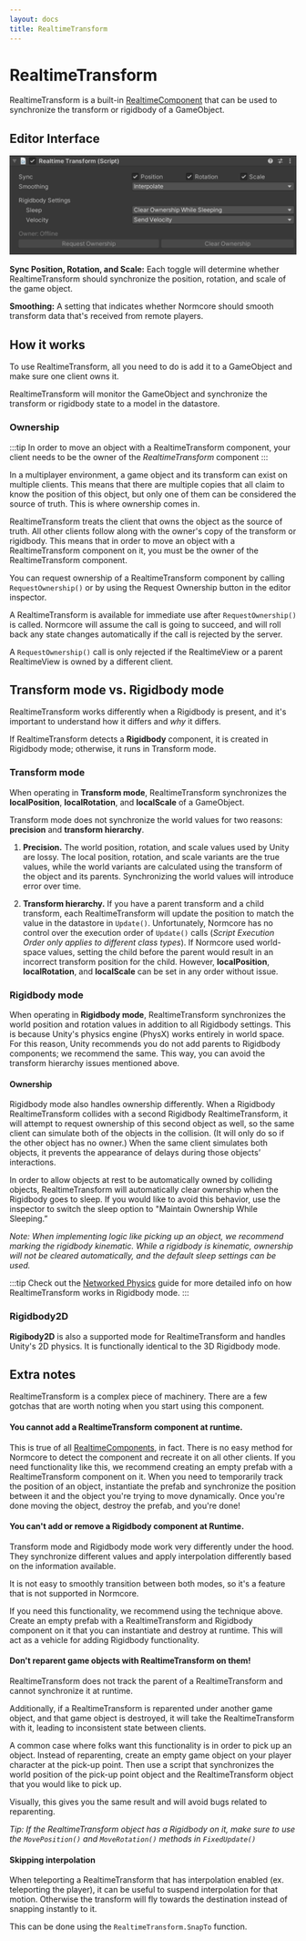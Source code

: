 ```yaml
---
layout: docs
title: RealtimeTransform
---
```

# RealtimeTransform

RealtimeTransform is a built-in [RealtimeComponent](./realtimecomponent.md) that can be used to synchronize the transform or rigidbody of a GameObject.

## Editor Interface
![](./assets/realtimetransform-rigidbody.png "The RealtimeTransform inspector in Unity.")

**Sync Position, Rotation, and Scale:** Each toggle will determine whether RealtimeTransform should synchronize the position, rotation, and scale of the game object.

**Smoothing:** A setting that indicates whether Normcore should smooth transform data that's received from remote players.

## How it works
To use RealtimeTransform, all you need to do is add it to a GameObject and make sure one client owns it.

RealtimeTransform will monitor the GameObject and synchronize the transform or rigidbody state to a model in the datastore.

### Ownership
:::tip
In order to move an object with a RealtimeTransform component, your client needs to be the owner of the *RealtimeTransform* component
:::

In a multiplayer environment, a game object and its transform can exist on multiple clients. This means that there are multiple copies that all claim to know the position of this object, but only one of them can be considered the source of truth. This is where ownership comes in.

RealtimeTransform treats the client that owns the object as the source of truth. All other clients follow along with the owner's copy of the transform or rigidbody. This means that in order to move an object with a RealtimeTransform component on it, you must be the owner of the RealtimeTransform component.

You can request ownership of a RealtimeTransform component by calling `RequestOwnership()` or by using the Request Ownership button in the editor inspector.

A RealtimeTransform is available for immediate use after `RequestOwnership()` is called. Normcore will assume the call is going to succeed, and will roll back any state changes automatically if the call is rejected by the server.

A `RequestOwnership()` call is only rejected if the RealtimeView or a parent RealtimeView is owned by a different client.

## Transform mode vs. Rigidbody mode
RealtimeTransform works differently when a Rigidbody is present, and it's important to understand how it differs and *why* it differs.

If RealtimeTransform detects a **Rigidbody** component, it is created in Rigidbody mode; otherwise, it runs in Transform mode.

### Transform mode
When operating in **Transform mode**, RealtimeTransform synchronizes the **localPosition**, **localRotation**, and **localScale** of a GameObject. 

Transform mode does not synchronize the world values for two reasons: **precision** and **transform hierarchy**.

1. **Precision.** The world position, rotation, and scale values used by Unity are lossy. The local position, rotation, and scale variants are the true values, while the world variants are calculated using the transform of the object and its parents. Synchronizing the world values will introduce error over time.

2. **Transform hierarchy.** If you have a parent transform and a child transform, each RealtimeTransform will update the position to match the value in the datastore in `Update()`. Unfortunately, Normcore has no control over the execution order of `Update()` calls (*Script Execution Order only applies to different class types*). If Normcore used world-space values, setting the child before the parent would result in an incorrect transform position for the child. However, **localPosition**, **localRotation**, and **localScale** can be set in any order without issue.

### Rigidbody mode
When operating in **Rigidbody mode**, RealtimeTransform synchronizes the world position and rotation values in addition to all Rigidbody settings. This is because Unity's physics engine (PhysX) works entirely in world space. For this reason, Unity recommends you do not add parents to Rigidbody components; we recommend the same. This way, you can avoid the transform hierarchy issues mentioned above.

#### Ownership
Rigidbody mode also handles ownership differently. When a Rigidbody RealtimeTransform collides with a second Rigidbody RealtimeTransform, it will attempt to request ownership of this second object as well, so the same client can simulate both of the objects in the collision. (It will only do so if the other object has no owner.) When the same client simulates both objects, it prevents the appearance of delays during those objects’ interactions.

In order to allow objects at rest to be automatically owned by colliding objects, RealtimeTransform will automatically clear ownership when the Rigidbody goes to sleep. If you would like to avoid this behavior, use the inspector to switch the sleep option to "Maintain Ownership While Sleeping.”

*Note: When implementing logic like picking up an object, we recommend marking the rigidbody kinematic. While a rigidbody is kinematic, ownership will not be cleared automatically, and the default sleep settings can be used.*

:::tip
Check out the [Networked Physics](./networked-physics.md) guide for more detailed info on how RealtimeTransform works in Rigidbody mode.
:::

### Rigidbody2D
**Rigibody2D** is also a supported mode for RealtimeTransform and handles Unity's 2D physics. It is functionally identical to the 3D Rigidbody mode.

## Extra notes

RealtimeTransform is a complex piece of machinery. There are a few gotchas that are worth noting when you start using this component.

#### You cannot add a RealtimeTransform component at runtime.
This is true of all [RealtimeComponents](./realtimecomponent.md), in fact. There is no easy method for Normcore to detect the component and recreate it on all other clients. If you need functionality like this, we recommend creating an empty prefab with a RealtimeTransform component on it. When you need to temporarily track the position of an object, instantiate the prefab and synchronize the position between it and the object you're trying to move dynamically. Once you're done moving the object, destroy the prefab, and you're done!

#### You can't add or remove a Rigidbody component at Runtime.
Transform mode and Rigidbody mode work very differently under the hood. They synchronize different values and apply interpolation differently based on the information available.

It is not easy to smoothly transition between both modes, so it's a feature that is not supported in Normcore.

If you need this functionality, we recommend using the technique above. Create an empty prefab with a RealtimeTransform and Rigidbody component on it that you can instantiate and destroy at runtime. This will act as a vehicle for adding Rigidbody functionality.

#### Don't reparent game objects with RealtimeTransform on them!
RealtimeTransform does not track the parent of a RealtimeTransform and cannot synchronize it at runtime.

Additionally, if a RealtimeTransform is reparented under another game object, and that game object is destroyed, it will take the RealtimeTransform with it, leading to inconsistent state between clients.

A common case where folks want this functionality is in order to pick up an object. Instead of reparenting, create an empty game object on your player character at the pick-up point. Then use a script that synchronizes the world position of the pick-up point object and the RealtimeTransform object that you would like to pick up.

Visually, this gives you the same result and will avoid bugs related to reparenting.

*Tip: If the RealtimeTransform object has a Rigidbody on it, make sure to use the `MovePosition()` and `MoveRotation()` methods in `FixedUpdate()`*

#### Skipping interpolation
When teleporting a RealtimeTransform that has interpolation enabled (ex. teleporting the player), it can be useful to suspend interpolation for that motion. Otherwise the transform will fly towards the destination instead of snapping instantly to it.

This can be done using the `RealtimeTransform.SnapTo` function.
